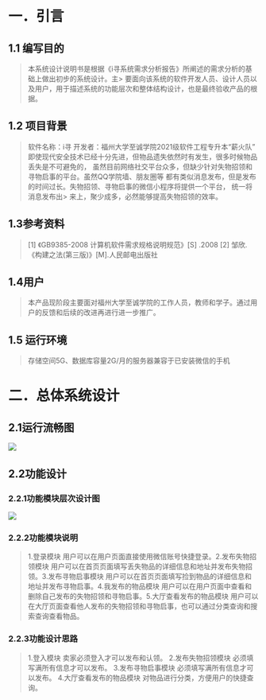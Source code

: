 # 一．引言
## 1.1 编写目的
> 本系统设计说明书是根据《i寻系统需求分析报告》所阐述的需求分析的基础上做出初步的系统设计。主> 要面向该系统的软件开发人员、设计人员以及用户，用于描述系统的功能层次和整体结构设计，也是最终验收产品的根据。

## 1.2 项目背景
> 软件名称：i寻
开发者：福州大学至诚学院2021级软件工程专升本“薪火队”
即使现代安全技术已经十分先进，但物品遗失依然时有发生，很多时候物品丢失是不可避免的， 虽然目前网络社交平台众多，但缺少针对失物招领和寻物启事的平台。虽然QQ学院墙、朋友圈等 都有类似消息发布，但是发布的时间过长。失物招领、寻物启事的微信小程序将提供一个平台， 统一将消息发布出> 来上，聚少成多，必然能够提高失物招领的效率。

## 1.3参考资料

> [1] 《GB9385-2008 计算机软件需求规格说明规范》[S] .2008 
[2] 邹欣.《构建之法(第三版)》[M].人民邮电出版社

## 1.4用户
> 本产品现阶段主要面对福州大学至诚学院的工作人员，教师和学子。通过用户的反馈和后续的改进再进行进一步推广。

## 1.5 运行环境
> 存储空间5G、数据库容量2G/月的服务器兼容于已安装微信的手机

# 二．总体系统设计

## 2.1运行流畅图
![](https://img2022.cnblogs.com/blog/2836063/202205/2836063-20220501113423773-1506129460.png)

## 2.2功能设计

### 2.2.1功能模块层次设计图

![](https://img2022.cnblogs.com/blog/2836063/202205/2836063-20220501113510888-886314726.png)


### 2.2.2功能模块说明
> 1.登录模块 用户可以在用户页面直接使用微信账号快捷登录。
​2.发布失物招领模块 用户可以在首页页面填写丢失物品的详细信息和地址并发布失物招领。
​3.发布寻物启事模块 用户可以在首页页面填写捡到物品的详细信息和地址并发布寻物启事。
​4.我发布的物品模块 用户可以在用户页面中查看和删除自己发布的失物招领和寻物启事。
​5.大厅查看发布的物品模块 用户可以在大厅页面查看他人发布的失物招领和寻物启事，也可以通过分类查询和搜索查询查看物品。

### 2.2.3功能设计思路
> 1.登入模块 卖家必须登入才可以发布和认领。
2.发布失物招领模块 必须填写满所有信息才可以发布。
3.发布寻物启事模块 必须填写满所有信息才可以发布。
4.大厅查看发布的物品模块 对物品进行分类，方便用户的快捷查询。
